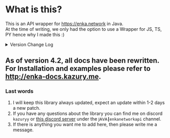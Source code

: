 # What is this?

This is an API wrapper for https://enka.network in Java.
<br> At the time of writing, we only had the option to use a Wrapper for JS, TS, PY hence why I made this :)

<details>
<summary>Version Change Log</summary>

> Update - 01/01/2025 - Library Version: 5.3 | Genshin Impact Update
- Added new 5.3 [version data](<https://github.com/kazuryyx/EnkaNetworkAPI/commit/294de0f1362a9889abdd6ee132db87ed7d949942>)

> Update - 05/12/2024 - Library Version: 5.2 | Honkai: Star Rail Update
- Added new 2.7 [version data](<https://github.com/kazuryyx/EnkaNetworkAPI/commit/0a3049cebee7c7e3e7d91ae53b4226555472895d>)

> Update - 20/11/2024 - Library Version: 5.2 | Genshin Impact Update
- Added new 5.2 [version data](<https://github.com/kazuryyx/EnkaNetworkAPI/commit/f56e580af17bdca921e17e6a2463f1e4888c1e20>)

**Note:** There have been other changes before these, only the latest 3 will show.
</details>

## As of version 4.2, all docs have been rewritten. For Installation and examples please refer to http://enka-docs.kazury.me.

### Last words
1. I will keep this library always updated, expect an update within 1-2 days a new patch.
2. If you have any questions about the library you can find me on discord ``kazuryy`` or [this discord server](https://discord.gg/CuXPVGJDhk) under the ``𝖩𝖠𝖵𝖠┃enkanetworkapi`` channel.
3. If there is anything you want me to add here, then please write me a message.
